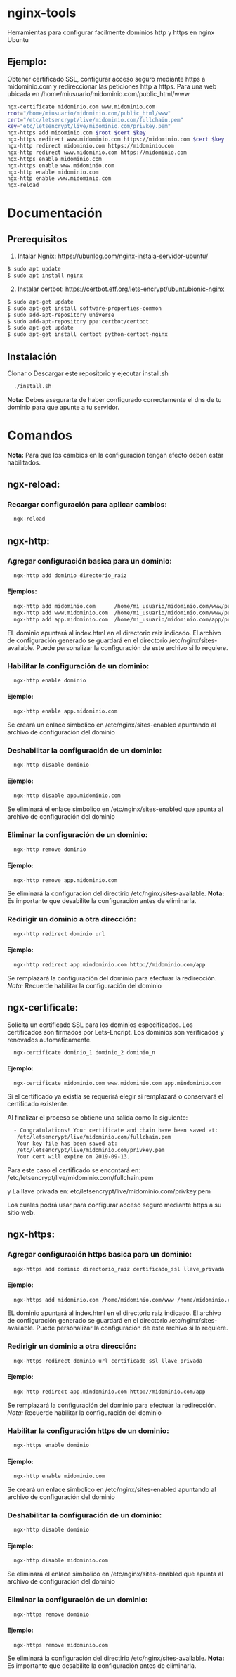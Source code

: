 # nginx-tools
Herramientas para configurar facilmente dominios http y https en nginx Ubuntu

## Ejemplo:
Obtener certificado SSL, configurar acceso seguro mediante https a midominio.com y redireccionar las peticiones http a https.
Para una web ubicada en /home/miusuario/midominio.com/public_html/www
```sh
ngx-certificate midominio.com www.midominio.com
root="/home/miusuario/midominio.com/public_html/www"
cert="/etc/letsencrypt/live/midominio.com/fullchain.pem"
key="etc/letsencrypt/live/midominio.com/privkey.pem"
ngx-https add midominio.com $root $cert $key
ngx-https redirect www.midominio.com https://midominio.com $cert $key
ngx-http redirect midominio.com https://midominio.com
ngx-http redirect www.midominio.com https://midominio.com
ngx-https enable midominio.com
ngx-https enable www.midominio.com
ngx-http enable midominio.com
ngx-http enable www.midominio.com
ngx-reload
```
# Documentación
## Prerequisitos 
1. Intalar Ngnix: <https://ubunlog.com/nginx-instala-servidor-ubuntu/>
```sh
$ sudo apt update
$ sudo apt install nginx
```
2. Instalar certbot: <https://certbot.eff.org/lets-encrypt/ubuntubionic-nginx>
```sh
$ sudo apt-get update
$ sudo apt-get install software-properties-common
$ sudo add-apt-repository universe
$ sudo add-apt-repository ppa:certbot/certbot
$ sudo apt-get update
$ sudo apt-get install certbot python-certbot-nginx 
```
## Instalación
Clonar o Descargar este repositorio y ejecutar install.sh
```sh
  ./install.sh
```
**Nota:** Debes asegurarte de haber configurado correctamente el dns de tu dominio para que apunte a tu servidor.
# Comandos
**Nota:** Para que los cambios en la configuración tengan efecto deben estar habilitados.

## ngx-reload:
### Recargar configuración para aplicar cambios:
```sh
  ngx-reload 
```
## ngx-http:
### Agregar configuración basica para un dominio:
```sh
  ngx-http add dominio directorio_raiz
```
#### Ejemplos: 
```sh
  ngx-http add midominio.com      /home/mi_usuario/midominio.com/www/public_html
  ngx-http add www.midominio.com  /home/mi_usuario/midominio.com/www/public_html
  ngx-http add app.midominio.com  /home/mi_usuario/midominio.com/app/public_html
```
EL dominio apuntará al index.html en el directorio raiz indicado.
El archivo de configuración generado se guardará en el directorio /etc/nginx/sites-available.
Puede personalizar la configuración de este archivo si lo requiere.
### Habilitar la configuración de un dominio:
```sh
  ngx-http enable dominio
```
#### Ejemplo: 
```sh
  ngx-http enable app.midominio.com
```
Se creará un enlace simbolico en /etc/nginx/sites-enabled apuntando al archivo de configuración del dominio
### Deshabilitar la configuración de un dominio:
```sh
  ngx-http disable dominio
```
#### Ejemplo: 
```sh
  ngx-http disable app.midominio.com
```
Se eliminará el enlace simbolico en /etc/nginx/sites-enabled que apunta al archivo de configuración del dominio
### Eliminar la configuración de un dominio:
```sh
  ngx-http remove dominio
```
#### Ejemplo: 
```sh
  ngx-http remove app.midominio.com
```
Se eliminará la configuración del directirio /etc/nginx/sites-available.
**Nota:** Es importante que desabilite la configuración antes de eliminarla.
### Redirigir un dominio a otra dirección:
```sh
  ngx-http redirect dominio url
```
#### Ejemplo: 
```sh
  ngx-http redirect app.mindominio.com http://midominio.com/app
```
Se remplazará la configuración del dominio para efectuar la redirección.
*Nota:* Recuerde habilitar la configuración del dominio
## ngx-certificate:
Solicita un certificado SSL para los dominios especificados. Los certificados son firmados por Lets-Encript. Los dominios son verificados y renovados automaticamente.
```sh
  ngx-certificate dominio_1 dominio_2 dominio_n 
```
#### Ejemplo: 
```sh
  ngx-certificate midominio.com www.midominio.com app.mindominio.com
```
Si el certificado ya existia se requerirá elegir si remplazará o conservará el certificado existente.

Al finalizar el proceso se obtiene una salida como la siguiente:
```sh
  - Congratulations! Your certificate and chain have been saved at:
   /etc/letsencrypt/live/midominio.com/fullchain.pem
   Your key file has been saved at:
   /etc/letsencrypt/live/midominio.com/privkey.pem
   Your cert will expire on 2019-09-13.
```
Para este caso el certificado se encontará en: /etc/letsencrypt/live/midominio.com/fullchain.pem

y La llave privada en: etc/letsencrypt/live/midominio.com/privkey.pem

Los cuales podrá usar para configurar acceso seguro mediante https a su sitio web.

## ngx-https:
### Agregar configuración https basica para un dominio:
```sh
  ngx-https add dominio directorio_raiz certificado_ssl llave_privada
```
#### Ejemplo: 
```sh
  ngx-https add midominio.com /home/midominio.com/www /home/midominio.com/cert /home/midominio.com/key
```
EL dominio apuntará al index.html en el directorio raiz indicado.
El archivo de configuración generado se guardará en el directorio /etc/nginx/sites-available.
Puede personalizar la configuración de este archivo si lo requiere.
### Redirigir un dominio a otra dirección:
```sh
  ngx-https redirect dominio url certificado_ssl llave_privada
```
#### Ejemplo: 
```sh
  ngx-http redirect app.mindominio.com http://midominio.com/app
```
Se remplazará la configuración del dominio para efectuar la redirección.
*Nota:* Recuerde habilitar la configuración del dominio
### Habilitar la configuración https de un dominio:
```sh
  ngx-https enable dominio
```
#### Ejemplo: 
```sh
  ngx-http enable midominio.com
```
Se creará un enlace simbolico en /etc/nginx/sites-enabled apuntando al archivo de configuración del dominio
### Deshabilitar la configuración de un dominio:
```sh
  ngx-http disable dominio
```
#### Ejemplo: 
```sh
  ngx-http disable midominio.com
```
Se eliminará el enlace simbolico en /etc/nginx/sites-enabled que apunta al archivo de configuración del dominio
### Eliminar la configuración de un dominio:
```sh
  ngx-https remove dominio
```
#### Ejemplo: 
```sh
  ngx-https remove midominio.com
```
Se eliminará la configuración del directirio /etc/nginx/sites-available.
**Nota:** Es importante que desabilite la configuración antes de eliminarla.
